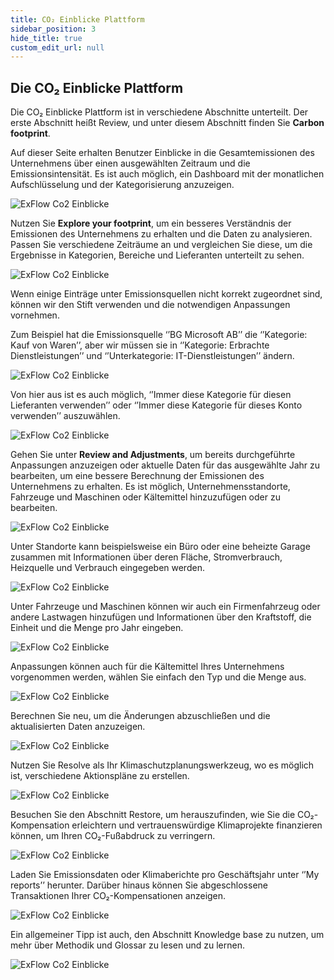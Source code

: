 ```yaml
---
title: CO₂ Einblicke Plattform
sidebar_position: 3
hide_title: true
custom_edit_url: null
---
```

## Die CO₂ Einblicke Plattform

Die CO₂ Einblicke Plattform ist in verschiedene Abschnitte unterteilt. Der erste Abschnitt heißt Review, und unter diesem Abschnitt finden Sie **Carbon footprint**.

Auf dieser Seite erhalten Benutzer Einblicke in die Gesamtemissionen des Unternehmens über einen ausgewählten Zeitraum und die Emissionsintensität. Es ist auch möglich, ein Dashboard mit der monatlichen Aufschlüsselung und der Kategorisierung anzuzeigen.

![ExFlow Co2 Einblicke](../../images/co2-insight-021.png)<br/>

Nutzen Sie **Explore your footprint**, um ein besseres Verständnis der Emissionen des Unternehmens zu erhalten und die Daten zu analysieren. Passen Sie verschiedene Zeiträume an und vergleichen Sie diese, um die Ergebnisse in Kategorien, Bereiche und Lieferanten unterteilt zu sehen.

![ExFlow Co2 Einblicke](../../images/co2-insight-022.png)<br/>

Wenn einige Einträge unter Emissionsquellen nicht korrekt zugeordnet sind, können wir den Stift verwenden und die notwendigen Anpassungen vornehmen.

Zum Beispiel hat die Emissionsquelle ‘’BG Microsoft AB’’ die ‘’Kategorie: Kauf von Waren’’,
aber wir müssen sie in ‘’Kategorie: Erbrachte Dienstleistungen’’ und ‘’Unterkategorie: IT-Dienstleistungen’’ ändern.

![ExFlow Co2 Einblicke](../../images/co2-insight-023.png)<br/>

Von hier aus ist es auch möglich, ‘’Immer diese Kategorie für diesen Lieferanten verwenden’’ oder ‘’Immer diese Kategorie für dieses Konto verwenden’’ auszuwählen.

![ExFlow Co2 Einblicke](../../images/co2-insight-024.png)<br/>

Gehen Sie unter **Review and Adjustments**, um bereits durchgeführte Anpassungen anzuzeigen oder aktuelle Daten für das ausgewählte Jahr zu bearbeiten, um eine bessere Berechnung der Emissionen des Unternehmens zu erhalten. Es ist möglich, Unternehmensstandorte, Fahrzeuge und Maschinen oder Kältemittel hinzuzufügen oder zu bearbeiten.

![ExFlow Co2 Einblicke](../../images/co2-insight-025.png)<br/>

Unter Standorte kann beispielsweise ein Büro oder eine beheizte Garage zusammen mit Informationen über deren Fläche, Stromverbrauch, Heizquelle und Verbrauch eingegeben werden.

![ExFlow Co2 Einblicke](../../images/co2-insight-026.png)<br/>

Unter Fahrzeuge und Maschinen können wir auch ein Firmenfahrzeug oder andere Lastwagen hinzufügen und Informationen über den Kraftstoff, die Einheit und die Menge pro Jahr eingeben.

![ExFlow Co2 Einblicke](../../images/co2-insight-027.png)<br/>

Anpassungen können auch für die Kältemittel Ihres Unternehmens vorgenommen werden, wählen Sie einfach den Typ und die Menge aus.

![ExFlow Co2 Einblicke](../../images/co2-insight-028.png)<br/>

Berechnen Sie neu, um die Änderungen abzuschließen und die aktualisierten Daten anzuzeigen.

![ExFlow Co2 Einblicke](../../images/co2-insight-029.png)<br/>

Nutzen Sie Resolve als Ihr Klimaschutzplanungswerkzeug, wo es möglich ist, verschiedene Aktionspläne zu erstellen.

![ExFlow Co2 Einblicke](../../images/co2-insight-030.png)<br/>

Besuchen Sie den Abschnitt Restore, um herauszufinden, wie Sie die CO₂-Kompensation erleichtern und vertrauenswürdige Klimaprojekte finanzieren können, um Ihren CO₂-Fußabdruck zu verringern.

![ExFlow Co2 Einblicke](../../images/co2-insight-031.png)<br/>

Laden Sie Emissionsdaten oder Klimaberichte pro Geschäftsjahr unter ‘’My reports’’ herunter.
Darüber hinaus können Sie abgeschlossene Transaktionen Ihrer CO₂-Kompensationen anzeigen.

![ExFlow Co2 Einblicke](../../images/co2-insight-032.png)<br/>

Ein allgemeiner Tipp ist auch, den Abschnitt Knowledge base zu nutzen, um mehr über Methodik und Glossar zu lesen und zu lernen.

![ExFlow Co2 Einblicke](../../images/co2-insight-033.png)<br/>
